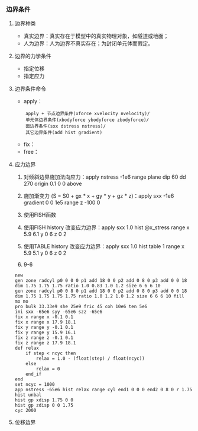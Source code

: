 ### 边界条件

1. 边界种类
    - 真实边界：真实存在于模型中的真实物理对象，如隧道或地面；
    - 人为边界：人为边界不真实存在；为封闭单元体而假定。

2. 边界的力学条件
    - 指定位移
    - 指定应力

3. 边界条件命令
    - apply：
    
    ```
        apply + 节点边界条件(xforce xvelocity nvelocity)/
        单元体边界条件(xbodyforce ybodyforce zbodyforce)/
        面边界条件(sxx dstress nstress)/
        其它边界条件(add hist gradient)
    ```

    - fix：
    - free：

4. 应力边界

    1) 对倾斜边界施加法向应力：apply nstress -1e6 range plane dip 60 dd 270 origin 0.1 0 0 above
    
    2) 施加渐变力 (S = S0 + gx * x + gy * y + gz * z)：apply sxx -1e6 gradient 0 0 1e5 range z -100 0

    3) 使用FISH函数

    4) 使用FISH history 改变应力边界：apply sxx 1.0 hist @x_stress range x 5.9 6.1 y 0 6 z 0 2

    5) 使用TABLE history 改变应力边界：apply sxx 1.0 hist table 1 range x 5.9 5.1 y 0 6 z 0 2

    6) 9-6
    ```
    new
    gen zone radcyl p0 0 0 0 p1 add 18 0 0 p2 add 0 8 0 p3 add 0 0 18 dim 1.75 1.75 1.75 ratio 1.0 0.83 1.0 1.2 size 6 6 6 10
    gen zone radcyl p0 0 8 0 p1 add 18 0 0 p2 add 0 8 0 p3 add 0 0 18 dim 1.75 1.75 1.75 1.75 ratio 1.0 1.2 1.0 1.2 size 6 6 6 10 fill
    mo mo
    pro bulk 33.33e9 she 25e9 fric 45 coh 10e6 ten 5e6
    ini sxx -65e6 syy -65e6 szz -65e6
    fix x range x -0.1 0.1
    fix x range x 17.9 18.1
    fix y range y -0.1 0.1
    fix y range y 15.9 16.1
    fix z range z -0.1 0.1
    fix z range z 17.9 18.1
    def relax
        if step < ncyc then
            relax = 1.0 - (float(step) / float(ncyc))
        else
            relax = 0
        end_if
    end
    set ncyc = 1000
    app nstress -65e6 hist relax range cyl end1 0 0 0 end2 0 8 0 r 1.75
    hist unbal
    hist gp xdisp 1.75 0 0
    hist gp zdisp 0 0 1.75
    cyc 2000
    ```

5. 位移边界
